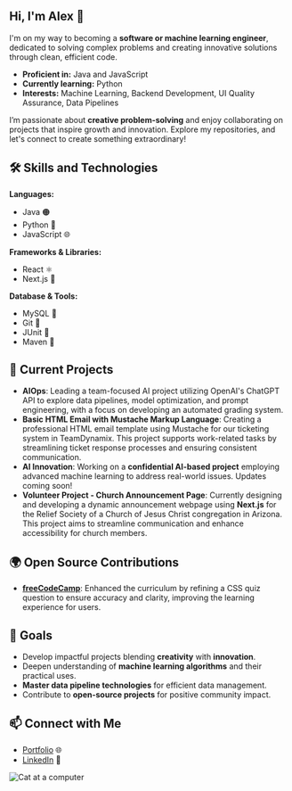 ## Hi, I'm Alex 👋

I'm on my way to becoming a **software or machine learning engineer**, dedicated to solving complex problems and creating innovative solutions through clean, efficient code.

- **Proficient in:** Java and JavaScript
- **Currently learning:** Python
- **Interests:** Machine Learning, Backend Development, UI Quality Assurance, Data Pipelines

I’m passionate about **creative problem-solving** and enjoy collaborating on projects that inspire growth and innovation. Explore my repositories, and let's connect to create something extraordinary!

## 🛠️ Skills and Technologies

**Languages:**  
- Java 🟠
- Python 🐍
- JavaScript 🌐

**Frameworks & Libraries:**  
- React ⚛️
- Next.js 🚀

**Database & Tools:**  
- MySQL 💾
- Git 🔗
- JUnit 🧪
- Maven 🔧

## 🌟 Current Projects
- **AIOps**: Leading a team-focused AI project utilizing OpenAI's ChatGPT API to explore data pipelines, model optimization, and prompt engineering, with a focus on developing an automated grading system. 
- **Basic HTML Email with Mustache Markup Language**: Creating a professional HTML email template using Mustache for our ticketing system in TeamDynamix. This project supports work-related tasks by streamlining ticket response processes and ensuring consistent communication.
- **AI Innovation**: Working on a **confidential AI-based project** employing advanced machine learning to address real-world issues. Updates coming soon! 
- **Volunteer Project - Church Announcement Page**: Currently designing and developing a dynamic announcement webpage using **Next.js** for the Relief Society of a Church of Jesus Christ congregation in Arizona. This project aims to streamline communication and enhance accessibility for church members.
  
## 🌍 Open Source Contributions  

- **[freeCodeCamp](https://github.com/freeCodeCamp/freeCodeCamp)**: Enhanced the curriculum by refining a CSS quiz question to ensure accuracy and clarity, improving the learning experience for users.

## 🎯 Goals

- Develop impactful projects blending **creativity** with **innovation**.
- Deepen understanding of **machine learning algorithms** and their practical uses.
- **Master data pipeline technologies** for efficient data management.
- Contribute to **open-source projects** for positive community impact.

## 📫 Connect with Me

- [Portfolio](https://alexiwisteria.github.io/Portfolio/) 🌐
- [LinkedIn](https://www.linkedin.com/in/alexisbinchlee/) 🤝


![Cat at a computer](https://media.giphy.com/media/3oKIPnAiaMCws8nOsE/giphy.gif)
